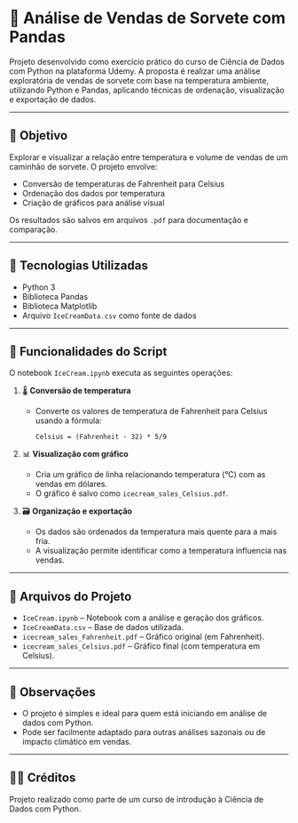 # 🍦 Análise de Vendas de Sorvete com Pandas

Projeto desenvolvido como exercício prático do curso de Ciência de Dados com Python na plataforma Udemy. A proposta é realizar uma análise exploratória de vendas de sorvete com base na temperatura ambiente, utilizando Python e Pandas, aplicando técnicas de ordenação, visualização e exportação de dados.

---

## 📌 Objetivo

Explorar e visualizar a relação entre temperatura e volume de vendas de um caminhão de sorvete. O projeto envolve:

- Conversão de temperaturas de Fahrenheit para Celsius
- Ordenação dos dados por temperatura
- Criação de gráficos para análise visual

Os resultados são salvos em arquivos `.pdf` para documentação e comparação.

---

## 🧰 Tecnologias Utilizadas

- Python 3
- Biblioteca Pandas
- Biblioteca Matplotlib
- Arquivo `IceCreamData.csv` como fonte de dados

---

## 📁 Funcionalidades do Script

O notebook `IceCream.ipynb` executa as seguintes operações:

1. 🌡️ **Conversão de temperatura**
   - Converte os valores de temperatura de Fahrenheit para Celsius usando a fórmula:
     ```
     Celsius = (Fahrenheit - 32) * 5/9
     ```

2. 📊 **Visualização com gráfico**
   - Cria um gráfico de linha relacionando temperatura (°C) com as vendas em dólares.
   - O gráfico é salvo como `icecream_sales_Celsius.pdf`.

3. 🗃️ **Organização e exportação**
   - Os dados são ordenados da temperatura mais quente para a mais fria.
   - A visualização permite identificar como a temperatura influencia nas vendas.

---

## 📂 Arquivos do Projeto

- `IceCream.ipynb` – Notebook com a análise e geração dos gráficos.
- `IceCreamData.csv` – Base de dados utilizada.
- `icecream_sales_Fahrenheit.pdf` – Gráfico original (em Fahrenheit).
- `icecream_sales_Celsius.pdf` – Gráfico final (com temperatura em Celsius).

---

## 📌 Observações

- O projeto é simples e ideal para quem está iniciando em análise de dados com Python.
- Pode ser facilmente adaptado para outras análises sazonais ou de impacto climático em vendas.

---

## 👨‍🏫 Créditos

Projeto realizado como parte de um curso de introdução à Ciência de Dados com Python.
